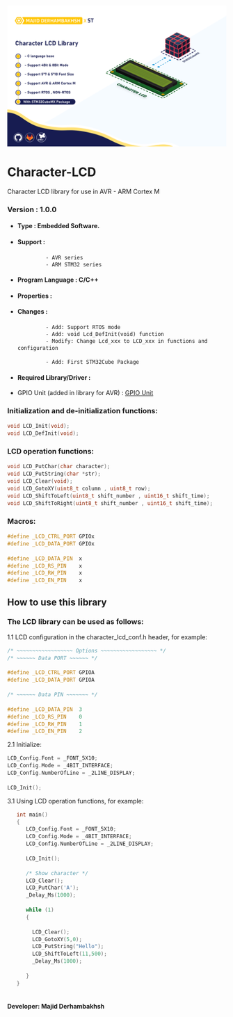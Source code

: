 ![Banner](CHLCD.png)

# Character-LCD
Character LCD library for use in AVR - ARM Cortex M

### Version : 1.0.0

- #### Type : Embedded Software.

- #### Support :  
               - AVR series  
               - ARM STM32 series  

- #### Program Language : C/C++

- #### Properties :

- #### Changes :  
               - Add: Support RTOS mode  
               - Add: void Lcd_DefInit(void) function  
               - Modify: Change Lcd_xxx to LCD_xxx in functions and configuration  

               - Add: First STM32Cube Package  

- #### Required Library/Driver :
- GPIO Unit (added in library for AVR) : [GPIO Unit](https://github.com/Majid-Derhambakhsh/gpio-unit)  


### Initialization and de-initialization functions:
```c++
void LCD_Init(void);
void LCD_DefInit(void);
``` 

### LCD operation functions:
```c++
void LCD_PutChar(char character);
void LCD_PutString(char *str);
void LCD_Clear(void);
void LCD_GotoXY(uint8_t column , uint8_t row);
void LCD_ShiftToLeft(uint8_t shift_number , uint16_t shift_time);
void LCD_ShiftToRight(uint8_t shift_number , uint16_t shift_time);
``` 

### Macros:
```c++
#define _LCD_CTRL_PORT GPIOx
#define _LCD_DATA_PORT GPIOx

#define _LCD_DATA_PIN  x
#define _LCD_RS_PIN    x
#define _LCD_RW_PIN    x
#define _LCD_EN_PIN    x
``` 

## How to use this library

### The LCD library can be used as follows:
1.1  LCD configuration in the character_lcd_conf.h header, for example:  
         
```c++
/* ~~~~~~~~~~~~~~~~~~ Options ~~~~~~~~~~~~~~~~~~ */
/* ~~~~~~ Data PORT ~~~~~~ */

#define _LCD_CTRL_PORT GPIOA
#define _LCD_DATA_PORT GPIOA

/* ~~~~~~ Data PIN ~~~~~~~ */

#define _LCD_DATA_PIN  3
#define _LCD_RS_PIN    0
#define _LCD_RW_PIN    1
#define _LCD_EN_PIN    2
```  
      
2.1  Initialize:  
        
```c++
LCD_Config.Font = _FONT_5X10;
LCD_Config.Mode = _4BIT_INTERFACE;
LCD_Config.NumberOfLine = _2LINE_DISPLAY;

LCD_Init();
```  
      
3.1  Using LCD operation functions, for example:  
```c++
   int main()
   {
      LCD_Config.Font = _FONT_5X10;
      LCD_Config.Mode = _4BIT_INTERFACE;
      LCD_Config.NumberOfLine = _2LINE_DISPLAY;

      LCD_Init();
      
      /* Show character */
      LCD_Clear();
      LCD_PutChar('A');
      _Delay_Ms(1000);

      while (1)
      {
        
        LCD_Clear();
        LCD_GotoXY(5,0);
        LCD_PutString("Hello");
        LCD_ShiftToLeft(11,500);
        _Delay_Ms(1000);
        
      }
   }
       
```

#### Developer: Majid Derhambakhsh

